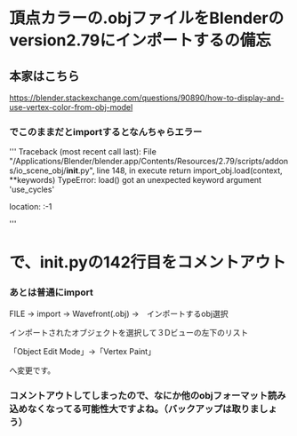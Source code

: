 # 頂点カラーの.objファイルをBlenderのversion2.79にインポートするの備忘

## 本家はこちら

https://blender.stackexchange.com/questions/90890/how-to-display-and-use-vertex-color-from-obj-model

### でこのままだとimportするとなんちゃらエラー
'''
Traceback (most recent call last):
  File "/Applications/Blender/blender.app/Contents/Resources/2.79/scripts/addons/io_scene_obj/__init__.py", line 148, in execute
    return import_obj.load(context, **keywords)
TypeError: load() got an unexpected keyword argument 'use_cycles'

location: <unknown location>:-1


'''




# で、__init__.pyの142行目をコメントアウト

### あとは普通にimport

FILE → import → Wavefront(.obj) →　インポートするobj選択

インポートされたオブジェクトを選択して３Dビューの左下のリスト

「Object Edit Mode」→「Vertex Paint」

へ変更です。

### コメントアウトしてしまったので、なにか他のobjフォーマット読み込めなくなってる可能性大ですよね。（バックアップは取りましょう）
